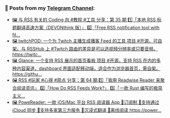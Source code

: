 ### 📰 Posts from my [Telegram Channel](https://t.me/s/aboutrss):
<!-- BLOG-POST-LIST:START -->
- [🖼 与 RSS 有关的 Coding 向 #教程 #工具 分享：第 35 期 1️⃣「本地 RSS 标题翻译高速方案（DEVONthink 版）」 2️⃣「Free RSS notification tool with fil...](https://t.me/aboutrss/1456)
- [🖼 twitchPOD: 一个为 Twitch 主播生成播客 Feed 的工具 项目 #开源，可自架。与 RSSHub 上 #Twitch 路由的差异是可以选视频分辨率或只要音频。 https://twitc...](https://t.me/aboutrss/1455)
- [🖼 Glance: 一个支持 RSS 展示的首页看板 项目 #开源，支持 RSS 在内的多种内容渠道，dashboard 界面适配移动端，适合作为浏览器首页，需自架。 https://githu...](https://t.me/aboutrss/1454)
- [🖼 RSS #玩家 #心得 #观点 分享：第 64 期 1️⃣「我用 Readwise Reader 来聚合阅读资讯」 2️⃣「How Do RSS Feeds Work?」 3️⃣「一款 Rust 编写的极简主义...](https://t.me/aboutrss/1453)
- [🖼 PoweReader: 一款 iOS/Mac 平台 RSS 阅读器 App 🔸订阅制 🔸支持通过 iCloud 同步 🔸支持多家第三方服务 🔸沉浸式翻译 🔸离线阅读 https://power...](https://t.me/aboutrss/1452)
<!-- BLOG-POST-LIST:END -->

<!--
**AboutRSS/AboutRSS** is a ✨ _special_ ✨ repository because its `README.md` (this file) appears on your GitHub profile.

Here are some ideas to get you started:

- 🔭 I’m currently working on ...
- 🌱 I’m currently learning ...
- 👯 I’m looking to collaborate on ...
- 🤔 I’m looking for help with ...
- 💬 Ask me about ...
- 📫 How to reach me: ...
- 😄 Pronouns: ...
- ⚡ Fun fact: ...
-->
